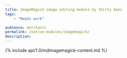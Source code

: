 ```yaml
---
title: ImageMagick image editing module by thirty bees
tags:
    - "Needs work"

audience: merchants
permalink: /native-modules/imagemagick/
description:
---
```


{% include api/1.0/mdimagemagick-content.md %}